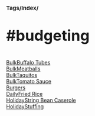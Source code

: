 # <p style='font-size: 15px;'>Tags/Index/</p>
# <p style='font-size: 40px;'>#budgeting</p>

<a href='bulkbuffalo_tubes.html'>BulkBuffalo Tubes</a> \
<a href='bulkmeatballs.html'>BulkMeatballs</a> \
<a href='bulktaquitos.html'>BulkTaquitos</a> \
<a href='bulktomato_sauce.html'>BulkTomato Sauce</a> \
<a href='burgers.html'>Burgers</a> \
<a href='dailyfried_rice.html'>DailyFried Rice</a> \
<a href='holidaystring_bean_caserole.html'>HolidayString Bean Caserole</a> \
<a href='holidaystuffing.html'>HolidayStuffing</a>
